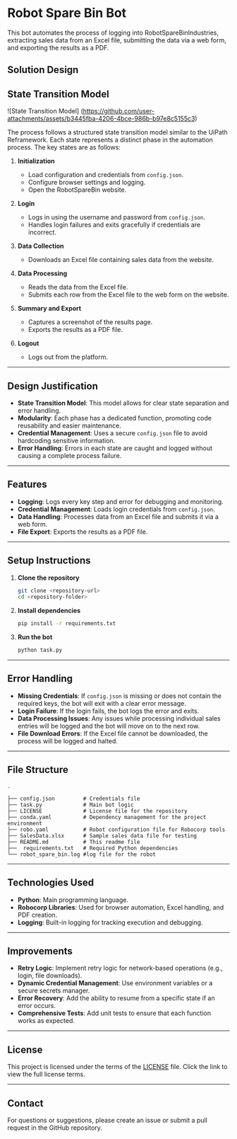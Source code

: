 # Robot Spare Bin Bot

This bot automates the process of logging into RobotSpareBinIndustries, extracting sales data from an Excel file, submitting the data via a web form, and exporting the results as a PDF.

## **Solution Design**

## **State Transition Model**
![State Transition Model] (https://github.com/user-attachments/assets/b3445fba-4206-4bce-986b-b97e8c5155c3)

The process follows a structured state transition model similar to the UiPath Reframework. Each state represents a distinct phase in the automation process. The key states are as follows:

1. **Initialization**
   - Load configuration and credentials from `config.json`.
   - Configure browser settings and logging.
   - Open the RobotSpareBin website.

2. **Login**
   - Logs in using the username and password from `config.json`.
   - Handles login failures and exits gracefully if credentials are incorrect.

3. **Data Collection**
   - Downloads an Excel file containing sales data from the website.

4. **Data Processing**
   - Reads the data from the Excel file.
   - Submits each row from the Excel file to the web form on the website.

5. **Summary and Export**
   - Captures a screenshot of the results page.
   - Exports the results as a PDF file.

6. **Logout**
   - Logs out from the platform.

---

## **Design Justification**

- **State Transition Model**: This model allows for clear state separation and error handling.
- **Modularity**: Each phase has a dedicated function, promoting code reusability and easier maintenance.
- **Credential Management**: Uses a secure `config.json` file to avoid hardcoding sensitive information.
- **Error Handling**: Errors in each state are caught and logged without causing a complete process failure.

---

## **Features**

- **Logging**: Logs every key step and error for debugging and monitoring.
- **Credential Management**: Loads login credentials from `config.json`.
- **Data Handling**: Processes data from an Excel file and submits it via a web form.
- **File Export**: Exports the results as a PDF file.

---

## **Setup Instructions**

1. **Clone the repository**
   ```bash
   git clone <repository-url>
   cd <repository-folder>
   ```

2. **Install dependencies**
   ```bash
   pip install -r requirements.txt
   ```

4. **Run the bot**
   ```bash
   python task.py
   ```

---

## **Error Handling**

- **Missing Credentials**: If `config.json` is missing or does not contain the required keys, the bot will exit with a clear error message.
- **Login Failure**: If the login fails, the bot logs the error and exits.
- **Data Processing Issues**: Any issues while processing individual sales entries will be logged and the bot will move on to the next row.
- **File Download Errors**: If the Excel file cannot be downloaded, the process will be logged and halted.

---

## **File Structure**
```
.

├── config.json         # Credentials file 
├── task.py             # Main bot logic
├── LICENSE             # License file for the repository
├── conda.yaml          # Dependency management for the project environment
├── robo.yaml           # Robot configuration file for Robocorp tools
├── SalesData.xlsx      # Sample sales data file for testing
├── README.md           # This readme file
├──  requirements.txt   # Required Python dependencies
└── robot_spare_bin.log #log file for the robot
```

---

## **Technologies Used**

- **Python**: Main programming language.
- **Robocorp Libraries**: Used for browser automation, Excel handling, and PDF creation.
- **Logging**: Built-in logging for tracking execution and debugging.

---

## **Improvements**
- **Retry Logic**: Implement retry logic for network-based operations (e.g., login, file downloads).
- **Dynamic Credential Management**: Use environment variables or a secure secrets manager.
- **Error Recovery**: Add the ability to resume from a specific state if an error occurs.
- **Comprehensive Tests**: Add unit tests to ensure that each function works as expected.

---

## **License**
This project is licensed under the terms of the [LICENSE](LICENSE) file. Click the link to view the full license terms.

---

## **Contact**
For questions or suggestions, please create an issue or submit a pull request in the GitHub repository.
